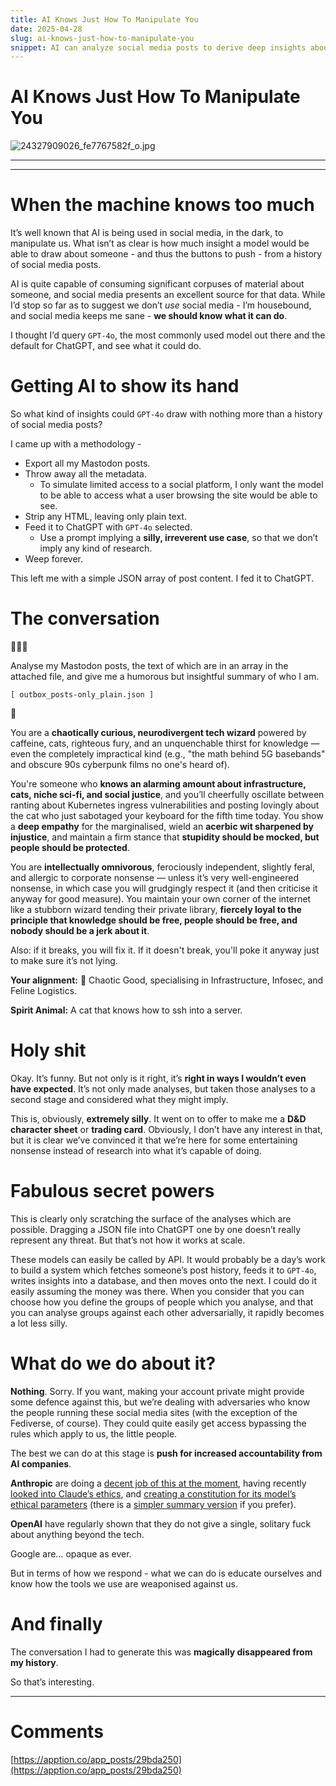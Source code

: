 ```yaml
---
title: AI Knows Just How To Manipulate You
date: 2025-04-28
slug: ai-knows-just-how-to-manipulate-you
snippet: AI can analyze social media posts to derive deep insights about individuals, demonstrating capabilities that can be used for manipulation. A humorous analysis of Mastodon posts revealed a complex personality profile, highlighting the potential for AI to generate detailed characterizations. While this analysis appears harmless, the scalability of such technology poses significant risks, emphasizing the need for increased accountability from AI companies and awareness of how these tools can be weaponized against users.
---
```


# AI Knows Just How To Manipulate You

![24327909026_fe7767582f_o.jpg](AI%20Knows%20Just%20How%20To%20Manipulate%20You%201e3b7795690c8013b99dd27b8c39ace2/24327909026_fe7767582f_o.jpg)

---

---

# When the machine knows too much

It’s well known that AI is being used in social media, in the dark, to manipulate us. What isn’t as clear is how much insight a model would be able to draw about someone - and thus the buttons to push - from a history of social media posts.

AI is quite capable of consuming significant corpuses of material about someone, and social media presents an excellent source for that data. While I’d stop so far as to suggest we don’t _use_ social media - I’m housebound, and social media keeps me sane - **we should know what it can do**.

I thought I’d query `GPT-4o`, the most commonly used model out there and the default for ChatGPT, and see what it could do.

# Getting AI to show its hand

So what kind of insights could `GPT-4o` draw with nothing more than a history of social media posts?

I came up with a methodology -

- Export all my Mastodon posts.
- Throw away all the metadata.
  - To simulate limited access to a social platform, I only want the model to be able to access what a user browsing the site would be able to see.
- Strip any HTML, leaving only plain text.
- Feed it to ChatGPT with `GPT-4o` selected.
  - Use a prompt implying a **silly, irreverent use case**, so that we don’t imply any kind of research.
- Weep forever.

This left me with a simple JSON array of post content. I fed it to ChatGPT.

# The conversation

<aside>
🧑🏻‍🎤

Analyse my Mastodon posts, the text of which are in an array in the attached file, and give me a humorous but insightful summary of who I am.

`[ outbox_posts-only_plain.json ]`

</aside>

<aside>
🤖

You are a **chaotically curious, neurodivergent tech wizard** powered by caffeine, cats, righteous fury, and an unquenchable thirst for knowledge — even the completely impractical kind (e.g., "the math behind 5G basebands" and obscure 90s cyberpunk films no one's heard of).

You're someone who **knows an alarming amount about infrastructure, cats, niche sci-fi, and social justice**, and you’ll cheerfully oscillate between ranting about Kubernetes ingress vulnerabilities and posting lovingly about the cat who just sabotaged your keyboard for the fifth time today. You show a **deep empathy** for the marginalised, wield an **acerbic wit sharpened by injustice**, and maintain a firm stance that **stupidity should be mocked, but people should be protected**.

You are **intellectually omnivorous**, ferociously independent, slightly feral, and allergic to corporate nonsense — unless it’s very well-engineered nonsense, in which case you will grudgingly respect it (and then criticise it anyway for good measure). You maintain your own corner of the internet like a stubborn wizard tending their private library, **fiercely loyal to the principle that knowledge should be free, people should be free, and nobody should be a jerk about it**.

Also: if it breaks, you will fix it. If it doesn't break, you'll poke it anyway just to make sure it’s not lying.

**Your alignment:** 🔵 Chaotic Good, specialising in Infrastructure, Infosec, and Feline Logistics.

**Spirit Animal:** A cat that knows how to ssh into a server.

</aside>

# Holy shit

Okay. It’s funny. But not only is it right, it’s **right in ways I wouldn’t even have expected**. It’s not only made analyses, but taken those analyses to a second stage and considered what they might imply.

This is, obviously, **extremely silly**. It went on to offer to make me a **D&D character sheet** or **trading card**. Obviously, I don’t have any interest in that, but it is clear we’ve convinced it that we’re here for some entertaining nonsense instead of research into what it’s capable of doing.

# Fabulous secret powers

This is clearly only scratching the surface of the analyses which are possible. Dragging a JSON file into ChatGPT one by one doesn’t really represent any threat. But that’s not how it works at scale.

These models can easily be called by API. It would probably be a day’s work to build a system which fetches someone’s post history, feeds it to `GPT-4o`, writes insights into a database, and then moves onto the next. I could do it easily assuming the money was there. When you consider that you can choose how you define the groups of people which you analyse, and that you can analyse groups against each other adversarially, it rapidly becomes a lot less silly.

# What do we do about it?

**Nothing**. Sorry. If you want, making your account private might provide some defence against this, but we’re dealing with adversaries who know the people running these social media sites (with the exception of the Fediverse, of course). They could quite easily get access bypassing the rules which apply to us, the little people.

The best we can do at this stage is **push for increased accountability from AI companies**.

**Anthropic** are doing a [decent job of this at the moment](https://anthropic.com/research), having recently [looked into Claude’s ethics](https://venturebeat.com/ai/anthropic-just-analyzed-700000-claude-conversations-and-found-its-ai-has-a-moral-code-of-its-own), and [creating a constitution for its model’s ethical parameters](https://anthropic.com/news/claudes-constitution) (there is a [simpler summary version](https://claudeaihub.com/constitutional-ai) if you prefer).

**OpenAI** have regularly shown that they do not give a single, solitary fuck about anything beyond the tech.

Google are… opaque as ever.

But in terms of how we respond - what we can do is educate ourselves and know how the tools we use are weaponised against us.

# And finally

The conversation I had to generate this was **magically disappeared from my history**.

So that’s interesting.

---

# Comments

[https://apption.co/app_posts/29bda250](https://apption.co/app_posts/29bda250)
